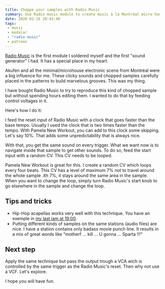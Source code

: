 ```yaml
---
title: Choppe your samples with Radio Music
summary: Use Radio music module to create music à la Montréal micro house
date: 2020-02-16 20:43:40
tags:
 - music
 - modular
 - "radio music"
 - patreon
---
```


[Radio Music](https://musicthing.co.uk/pages/radio.html) is the first module I soldered myself and the first "sound generator" I had. It has a special place in my heart.

Akufen and all the minimal/microhouse electronic scene from Montréal were a big influence for me. These clicky sounds and chopped samples carefully placed in the patterns to build marvelous grooves. This was my thing.

I have bought Radio Music to try to reproduce this kind of chopped sample but without spending hours editing them. I wanted to do that by feeding control voltages in it.

Here's how I do it:

I feed the reset input of Radio Music with a clock that goes faster than the base tempo. Usually I used the clock that is two times faster than the tempo. With Pamela New Workout, you can add to this clock some skipping. Let's say 10%. That adds some unpredictability that is always nice.

With that, you get the same sound on every trigger. What we want now is to navigate inside that sample to get other sounds. To do so, feed the start input with a random CV. This CV needs to be looped.

Pamela New Workout is great for this. I create a random CV which loops every four beats. This CV has a level of maximum 7% not to travel around the whole sample .ith 7%, it stays around the same area in the sample. When you want to change the loop, simply turn Radio Music's start knob to go elsewhere in the sample and change the loop.

## Tips and tricks

- Hip-Hop acapellas works very well with this technique. You have an exemple in [my last jam at 19:00](https://www.patreon.com/posts/2020-01-31-jam-33624070).
- Putting different kinds of samples on the same stations (audio files) are nice. I have a station contains only badass movie punch line. It results in a mix of great words like "motherf ... kill ... U gonna ... Sparta !!!"

## Next step

Apply the same technique but pass the output trough a VCA wich is controlled by the same trigger as the Radio Music's reset.
Then why not use a VCF. Let's explore.

I hope you will have fun.
